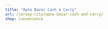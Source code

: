 ```yaml
---
title: "Apna Bazar Cash & Carry"
url: /jersey-city/apna-bazar-cash-and-carry/
shop: convenience
---
```

